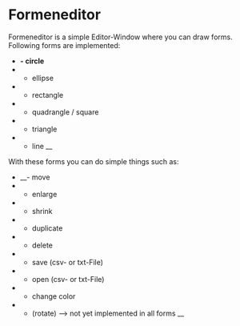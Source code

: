 # Formeneditor
Formeneditor is a simple Editor-Window where you can draw forms.
Following forms are implemented:
* __- circle__
* - ellipse 
* - rectangle 
* - quadrangle / square 
* - triangle 
* - line __

With these forms you can do simple things such as:
* __- move 
* - enlarge 
* - shrink 
* - duplicate 
* - delete 
* - save (csv- or txt-File) 
* - open (csv- or txt-File) 
* - change color 
* - (rotate) --> not yet implemented in all forms __
